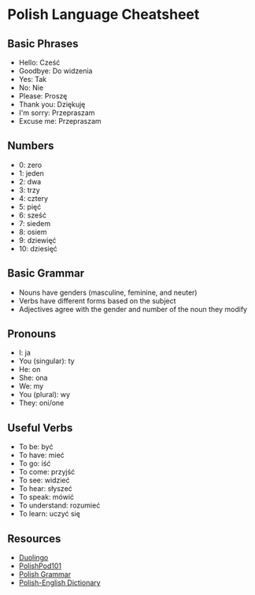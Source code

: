 # Polish Language Cheatsheet

## Basic Phrases
- Hello: Cześć
- Goodbye: Do widzenia
- Yes: Tak
- No: Nie
- Please: Proszę
- Thank you: Dziękuję
- I'm sorry: Przepraszam
- Excuse me: Przepraszam

## Numbers
- 0: zero
- 1: jeden
- 2: dwa
- 3: trzy
- 4: cztery
- 5: pięć
- 6: sześć
- 7: siedem
- 8: osiem
- 9: dziewięć
- 10: dziesięć

## Basic Grammar
- Nouns have genders (masculine, feminine, and neuter)
- Verbs have different forms based on the subject
- Adjectives agree with the gender and number of the noun they modify

## Pronouns
- I: ja
- You (singular): ty
- He: on
- She: ona
- We: my
- You (plural): wy
- They: oni/one

## Useful Verbs
- To be: być
- To have: mieć
- To go: iść
- To come: przyjść
- To see: widzieć
- To hear: słyszeć
- To speak: mówić
- To understand: rozumieć
- To learn: uczyć się

## Resources
- [Duolingo](https://www.duolingo.com/course/pl/en/Learn-Polish-Online)
- [PolishPod101](https://www.polishpod101.com/)
- [Polish Grammar](https://www.polishgrammar.com/)
- [Polish-English Dictionary](https://www.diki.pl/)